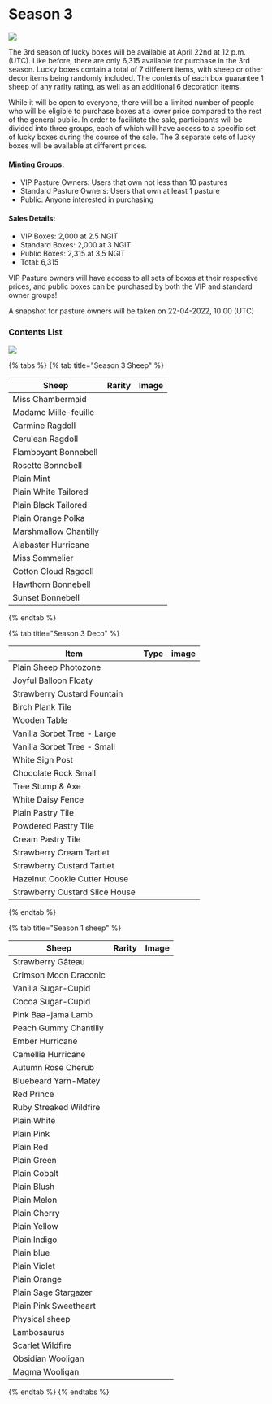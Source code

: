 # Season 3

![](<../../.gitbook/assets/season3 lucky box.png>)

The 3rd season of lucky boxes will be available at April 22nd at 12 p.m. (UTC). Like before, there are only 6,315 available for purchase in the 3rd season. Lucky boxes contain a total of 7 different items, with sheep or other decor items being randomly included. The contents of each box guarantee 1 sheep of any rarity rating, as well as an additional 6 decoration items.

While it will be open to everyone, there will be a limited number of people who will be eligible to purchase boxes at a lower price compared to the rest of the general public. In order to facilitate the sale, participants will be divided into three groups, each of which will have access to a specific set of lucky boxes during the course of the sale. The 3 separate sets of lucky boxes will be available at different prices.

#### **Minting Groups:**

* VIP Pasture Owners: Users that own not less than 10 pastures
* Standard Pasture Owners: Users that own at least 1 pasture
* Public: Anyone interested in purchasing

#### **Sales Details:**

* VIP Boxes: 2,000 at 2.5 NGIT
* Standard Boxes: 2,000 at 3 NGIT
* Public Boxes: 2,315 at 3.5 NGIT
* Total: 6,315

VIP Pasture owners will have access to all sets of boxes at their respective prices, and public boxes can be purchased by both the VIP and standard owner groups!

A snapshot for pasture owners will be taken on 22-04-2022, 10:00 (UTC)



### Contents List

![](<../../.gitbook/assets/Season3 luckybox.png>)

{% tabs %}
{% tab title="Season 3 Sheep" %}


<table><thead><tr><th>Sheep</th><th data-type="select">Rarity</th><th align="center">Image</th></tr></thead><tbody><tr><td>Miss Chambermaid</td><td></td><td align="center"><img src="../../.gitbook/assets/1012.png" alt=""></td></tr><tr><td>Madame Mille-feuille</td><td></td><td align="center"><img src="../../.gitbook/assets/2518 (1).png" alt=""></td></tr><tr><td>Carmine Ragdoll</td><td></td><td align="center"><img src="../../.gitbook/assets/1109.png" alt=""></td></tr><tr><td>Cerulean Ragdoll</td><td></td><td align="center"><img src="../../.gitbook/assets/1110 (1).png" alt=""></td></tr><tr><td>Flamboyant Bonnebell</td><td></td><td align="center"><img src="../../.gitbook/assets/2513 (1).png" alt=""></td></tr><tr><td>Rosette Bonnebell</td><td></td><td align="center"><img src="../../.gitbook/assets/2517.png" alt=""></td></tr><tr><td>Plain Mint</td><td></td><td align="center"><img src="../../.gitbook/assets/110.png" alt=""></td></tr><tr><td>Plain White Tailored</td><td></td><td align="center"><img src="../../.gitbook/assets/128.png" alt=""></td></tr><tr><td>Plain Black Tailored</td><td></td><td align="center"><img src="../../.gitbook/assets/130.png" alt=""></td></tr><tr><td>Plain Orange Polka</td><td></td><td align="center"><img src="../../.gitbook/assets/144.png" alt=""></td></tr><tr><td>Marshmallow Chantilly</td><td></td><td align="center"><img src="../../.gitbook/assets/200.png" alt=""></td></tr><tr><td>Alabaster Hurricane</td><td></td><td align="center"><img src="../../.gitbook/assets/300.png" alt=""></td></tr><tr><td>Miss Sommelier</td><td></td><td align="center"><img src="../../.gitbook/assets/1010.png" alt=""></td></tr><tr><td>Cotton Cloud Ragdoll</td><td></td><td align="center"><img src="../../.gitbook/assets/1100.png" alt=""></td></tr><tr><td>Hawthorn Bonnebell</td><td></td><td align="center"><img src="../../.gitbook/assets/2500.png" alt=""></td></tr><tr><td>Sunset Bonnebell</td><td></td><td align="center"><img src="../../.gitbook/assets/2504.png" alt=""></td></tr></tbody></table>
{% endtab %}

{% tab title="Season 3 Deco" %}


<table><thead><tr><th>Item</th><th data-type="select">Type</th><th align="center">image</th></tr></thead><tbody><tr><td>Plain Sheep Photozone</td><td></td><td align="center"><img src="../../.gitbook/assets/deco342_thumb.png" alt=""></td></tr><tr><td>Joyful Balloon Floaty</td><td></td><td align="center"><img src="../../.gitbook/assets/deco343_thumb.png" alt=""></td></tr><tr><td>Strawberry Custard Fountain</td><td></td><td align="center"><img src="../../.gitbook/assets/deco541_thumb.png" alt=""></td></tr><tr><td>Birch Plank Tile</td><td></td><td align="center"><img src="../../.gitbook/assets/deco4_thumb.png" alt=""></td></tr><tr><td>Wooden Table</td><td></td><td align="center"><img src="../../.gitbook/assets/deco68_thumb.png" alt=""></td></tr><tr><td>Vanilla Sorbet Tree - Large</td><td></td><td align="center"><img src="../../.gitbook/assets/deco70_thumb.png" alt=""></td></tr><tr><td>Vanilla Sorbet Tree - Small</td><td></td><td align="center"><img src="../../.gitbook/assets/deco73_thumb.png" alt=""></td></tr><tr><td>White Sign Post</td><td></td><td align="center"><img src="../../.gitbook/assets/deco82_thumb.png" alt=""></td></tr><tr><td>Chocolate Rock Small</td><td></td><td align="center"><img src="../../.gitbook/assets/deco89_thumb.png" alt=""></td></tr><tr><td>Tree Stump &#x26; Axe</td><td></td><td align="center"><img src="../../.gitbook/assets/deco95_thumb.png" alt=""></td></tr><tr><td>White Daisy Fence</td><td></td><td align="center"><img src="../../.gitbook/assets/deco359_thumb.png" alt=""></td></tr><tr><td>Plain Pastry Tile</td><td></td><td align="center"><img src="../../.gitbook/assets/deco534_thumb.png" alt=""></td></tr><tr><td>Powdered Pastry Tile</td><td></td><td align="center"><img src="../../.gitbook/assets/deco535_thumb.png" alt=""></td></tr><tr><td>Cream Pastry Tile</td><td></td><td align="center"><img src="../../.gitbook/assets/deco536_thumb.png" alt=""></td></tr><tr><td>Strawberry Cream Tartlet</td><td></td><td align="center"><img src="../../.gitbook/assets/deco538_thumb.png" alt=""></td></tr><tr><td>Strawberry Custard Tartlet</td><td></td><td align="center"><img src="../../.gitbook/assets/deco539_thumb.png" alt=""></td></tr><tr><td>Hazelnut Cookie Cutter House</td><td></td><td align="center"><img src="../../.gitbook/assets/deco217_thumb.png" alt=""></td></tr><tr><td>Strawberry Custard Slice House</td><td></td><td align="center"><img src="../../.gitbook/assets/deco537_thumb.png" alt=""></td></tr></tbody></table>
{% endtab %}

{% tab title="Season 1 sheep" %}
<table><thead><tr><th>Sheep</th><th data-type="select">Rarity</th><th align="center">Image</th></tr></thead><tbody><tr><td>Strawberry Gâteau</td><td></td><td align="center"><img src="../../.gitbook/assets/image (12) (1).png" alt=""></td></tr><tr><td>Crimson Moon Draconic</td><td></td><td align="center"><img src="../../.gitbook/assets/image (60).png" alt=""></td></tr><tr><td>Vanilla Sugar-Cupid</td><td></td><td align="center"><img src="../../.gitbook/assets/image (57).png" alt="" data-size="original"></td></tr><tr><td>Cocoa Sugar-Cupid</td><td></td><td align="center"><img src="../../.gitbook/assets/image (78).png" alt=""></td></tr><tr><td>Pink Baa-jama Lamb</td><td></td><td align="center"><img src="../../.gitbook/assets/image (59).png" alt=""></td></tr><tr><td>Peach Gummy Chantilly</td><td></td><td align="center"><img src="../../.gitbook/assets/image (91).png" alt=""></td></tr><tr><td>Ember Hurricane</td><td></td><td align="center"><img src="../../.gitbook/assets/image (41).png" alt=""></td></tr><tr><td>Camellia Hurricane</td><td></td><td align="center"><img src="../../.gitbook/assets/image (30).png" alt=""></td></tr><tr><td>Autumn Rose Cherub</td><td></td><td align="center"><img src="../../.gitbook/assets/image (36).png" alt=""></td></tr><tr><td>Bluebeard Yarn-Matey</td><td></td><td align="center"><img src="../../.gitbook/assets/image (76).png" alt=""></td></tr><tr><td>Red Prince</td><td></td><td align="center"><img src="../../.gitbook/assets/image (25).png" alt=""></td></tr><tr><td>Ruby Streaked Wildfire</td><td></td><td align="center"><img src="../../.gitbook/assets/image (71).png" alt=""></td></tr><tr><td>Plain White</td><td></td><td align="center"><img src="../../.gitbook/assets/image (53).png" alt=""></td></tr><tr><td>Plain Pink</td><td></td><td align="center"><img src="../../.gitbook/assets/image (42).png" alt=""></td></tr><tr><td>Plain Red</td><td></td><td align="center"><img src="../../.gitbook/assets/image (47).png" alt=""></td></tr><tr><td>Plain Green</td><td></td><td align="center"><img src="../../.gitbook/assets/image (124).png" alt=""></td></tr><tr><td>Plain Cobalt</td><td></td><td align="center"><img src="../../.gitbook/assets/image (50).png" alt=""></td></tr><tr><td>Plain Blush</td><td></td><td align="center"><img src="../../.gitbook/assets/image (103).png" alt=""></td></tr><tr><td>Plain Melon</td><td></td><td align="center"><img src="../../.gitbook/assets/image (69).png" alt=""></td></tr><tr><td>Plain Cherry</td><td></td><td align="center"><img src="../../.gitbook/assets/image (105).png" alt=""></td></tr><tr><td>Plain Yellow</td><td></td><td align="center"><img src="../../.gitbook/assets/image (66).png" alt=""></td></tr><tr><td>Plain Indigo</td><td></td><td align="center"><img src="../../.gitbook/assets/image (95).png" alt=""></td></tr><tr><td>Plain blue</td><td></td><td align="center"><img src="../../.gitbook/assets/image (126).png" alt=""></td></tr><tr><td>Plain Violet</td><td></td><td align="center"><img src="../../.gitbook/assets/image (16).png" alt=""></td></tr><tr><td>Plain Orange</td><td></td><td align="center"><img src="../../.gitbook/assets/image (14).png" alt=""></td></tr><tr><td>Plain Sage Stargazer</td><td></td><td align="center"><img src="../../.gitbook/assets/image (89).png" alt=""></td></tr><tr><td>Plain Pink Sweetheart</td><td></td><td align="center"><img src="../../.gitbook/assets/image (81).png" alt=""></td></tr><tr><td>Physical sheep</td><td></td><td align="center"><img src="../../.gitbook/assets/image (23).png" alt=""></td></tr><tr><td>Lambosaurus</td><td></td><td align="center"><img src="../../.gitbook/assets/image (112).png" alt=""></td></tr><tr><td>Scarlet Wildfire</td><td></td><td align="center"><img src="../../.gitbook/assets/image (67).png" alt=""></td></tr><tr><td>Obsidian Wooligan</td><td></td><td align="center"><img src="../../.gitbook/assets/image (131).png" alt=""></td></tr><tr><td>Magma Wooligan</td><td></td><td align="center"><img src="../../.gitbook/assets/image (45).png" alt=""></td></tr></tbody></table>
{% endtab %}
{% endtabs %}

